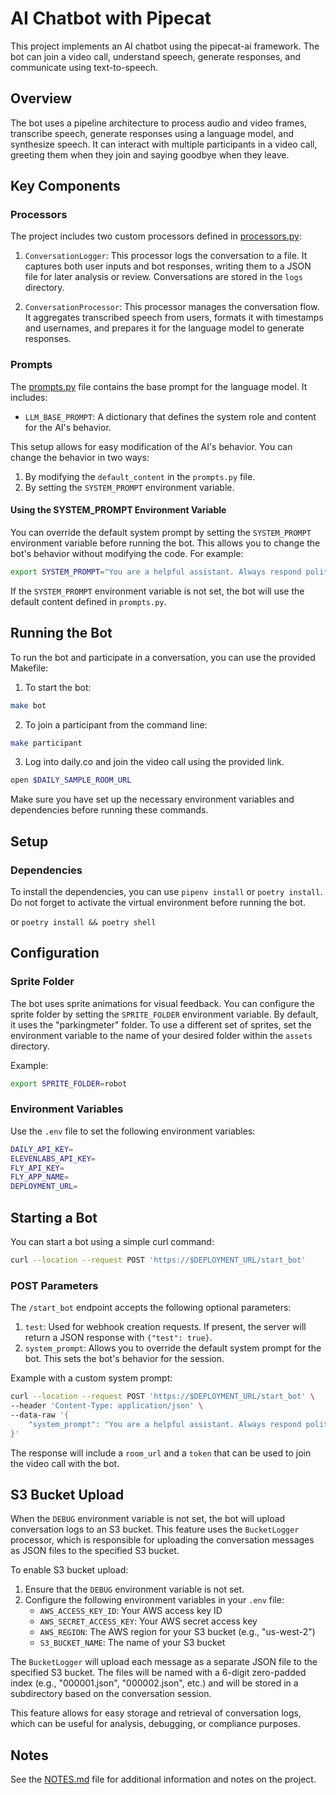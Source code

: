 # AI Chatbot with Pipecat

This project implements an AI chatbot using the pipecat-ai framework. The bot can join a video call, understand speech,
generate responses, and communicate using text-to-speech.

## Overview

The bot uses a pipeline architecture to process audio and video frames, transcribe speech, generate responses using a
language model, and synthesize speech. It can interact with multiple participants in a video call, greeting them when
they join and saying goodbye when they leave.

## Key Components

### Processors

The project includes two custom processors defined in [processors.py](processors.py):

1. `ConversationLogger`: This processor logs the conversation to a file. It captures both user inputs and bot responses, writing them to a JSON file for later analysis or review. Conversations are stored in the `logs` directory.

2. `ConversationProcessor`: This processor manages the conversation flow. It aggregates transcribed speech from users, formats it with timestamps and usernames, and prepares it for the language model to generate responses.

### Prompts

The [prompts.py](prompts.py) file contains the base prompt for the language model. It includes:

- `LLM_BASE_PROMPT`: A dictionary that defines the system role and content for the AI's behavior.

This setup allows for easy modification of the AI's behavior. You can change the behavior in two ways:

1. By modifying the `default_content` in the `prompts.py` file.
2. By setting the `SYSTEM_PROMPT` environment variable.

#### Using the SYSTEM_PROMPT Environment Variable

You can override the default system prompt by setting the `SYSTEM_PROMPT` environment variable before running the bot. This allows you to change the bot's behavior without modifying the code. For example:

```bash
export SYSTEM_PROMPT="You are a helpful assistant. Always respond politely and concisely."
```

If the `SYSTEM_PROMPT` environment variable is not set, the bot will use the default content defined in `prompts.py`.

## Running the Bot

To run the bot and participate in a conversation, you can use the provided Makefile:

1. To start the bot:

```bash
make bot
```

2. To join a participant from the command line:

```bash
make participant
```

3. Log into daily.co and join the video call using the provided link.

```bash
open $DAILY_SAMPLE_ROOM_URL
```

Make sure you have set up the necessary environment variables and dependencies before running these commands.

## Setup

### Dependencies

To install the dependencies, you can use `pipenv install` or `poetry install`. Do not forget to activate the virtual environment before running the bot.

or `poetry install && poetry shell`

## Configuration

### Sprite Folder

The bot uses sprite animations for visual feedback. You can configure the sprite folder by setting the `SPRITE_FOLDER` environment variable. By default, it uses the "parkingmeter" folder. To use a different set of sprites, set the environment variable to the name of your desired folder within the `assets` directory.

Example:

```bash
export SPRITE_FOLDER=robot
```

### Environment Variables

Use the `.env` file to set the following environment variables:

```bash
DAILY_API_KEY=
ELEVENLABS_API_KEY=
FLY_API_KEY=
FLY_APP_NAME=
DEPLOYMENT_URL=
```

## Starting a Bot

You can start a bot using a simple curl command:

```bash
curl --location --request POST 'https://$DEPLOYMENT_URL/start_bot'
```

### POST Parameters

The `/start_bot` endpoint accepts the following optional parameters:

1. `test`: Used for webhook creation requests. If present, the server will return a JSON response with `{"test": true}`.
2. `system_prompt`: Allows you to override the default system prompt for the bot. This sets the bot's behavior for the session.

Example with a custom system prompt:

```bash
curl --location --request POST 'https://$DEPLOYMENT_URL/start_bot' \
--header 'Content-Type: application/json' \
--data-raw '{
    "system_prompt": "You are a helpful assistant. Always respond politely and concisely."
}'
```

The response will include a `room_url` and a `token` that can be used to join the video call with the bot.

## S3 Bucket Upload

When the `DEBUG` environment variable is not set, the bot will upload conversation logs to an S3 bucket. This feature uses the `BucketLogger` processor, which is responsible for uploading the conversation messages as JSON files to the specified S3 bucket.

To enable S3 bucket upload:

1. Ensure that the `DEBUG` environment variable is not set.
2. Configure the following environment variables in your `.env` file:
   - `AWS_ACCESS_KEY_ID`: Your AWS access key ID
   - `AWS_SECRET_ACCESS_KEY`: Your AWS secret access key
   - `AWS_REGION`: The AWS region for your S3 bucket (e.g., "us-west-2")
   - `S3_BUCKET_NAME`: The name of your S3 bucket

The `BucketLogger` will upload each message as a separate JSON file to the specified S3 bucket. The files will be named with a 6-digit zero-padded index (e.g., "000001.json", "000002.json", etc.) and will be stored in a subdirectory based on the conversation session.

This feature allows for easy storage and retrieval of conversation logs, which can be useful for analysis, debugging, or compliance purposes.

## Notes

See the [NOTES.md](NOTES.md) file for additional information and notes on the project.
